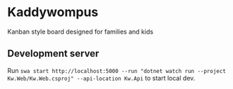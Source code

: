 # Kaddywompus

Kanban style board designed for families and kids

## Development server

Run `swa start http://localhost:5000 --run "dotnet watch run --project Kw.Web/Kw.Web.csproj" --api-location Kw.Api` to start local dev.